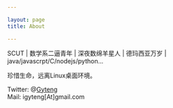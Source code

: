 ```yaml
---

layout: page
title: About

---
```

<script type="text/javascript" src="https://raw.github.com/stevenschobert/instafeed.js/master/instafeed.min.js"></script>

<script type="text/javascript">
    var feed = new Instafeed({
        get: 'tagged',
        tagName: 'awesome',
        clientId: '199173786'
    });
    feed.run();
</script>

SCUT | 数学系二逼青年 | 深夜数绵羊星人 | 德玛西亚万岁 | java/javascrpt/C/nodejs/python...

珍惜生命，远离Linux桌面环境。

Twitter: @[Gyteng](https://twitter.com/Gyteng)  
Mail: igyteng[At]gmail.com  
